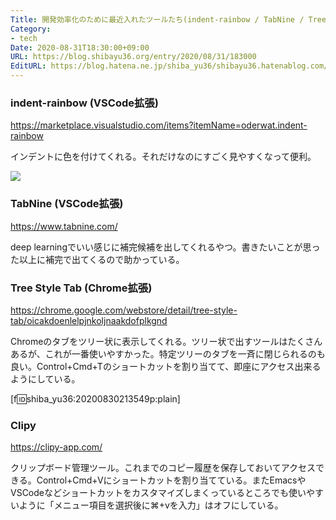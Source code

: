 ```yaml
---
Title: 開発効率化のために最近入れたツールたち(indent-rainbow / TabNine / Tree Style Tab / Clipy)
Category:
- tech
Date: 2020-08-31T18:30:00+09:00
URL: https://blog.shibayu36.org/entry/2020/08/31/183000
EditURL: https://blog.hatena.ne.jp/shiba_yu36/shibayu36.hatenablog.com/atom/entry/26006613621804427
---
```


### indent-rainbow (VSCode拡張)
https://marketplace.visualstudio.com/items?itemName=oderwat.indent-rainbow

インデントに色を付けてくれる。それだけなのにすごく見やすくなって便利。

<img src="https://raw.githubusercontent.com/oderwat/vscode-indent-rainbow/master/assets/example.png" />

### TabNine (VSCode拡張)
https://www.tabnine.com/

deep learningでいい感じに補完候補を出してくれるやつ。書きたいことが思った以上に補完で出てくるので助かっている。

### Tree Style Tab (Chrome拡張)
https://chrome.google.com/webstore/detail/tree-style-tab/oicakdoenlelpjnkoljnaakdofplkgnd

Chromeのタブをツリー状に表示してくれる。ツリー状で出すツールはたくさんあるが、これが一番使いやすかった。特定ツリーのタブを一斉に閉じられるのも良い。Control+Cmd+Tのショートカットを割り当てて、即座にアクセス出来るようにしている。

[f:id:shiba_yu36:20200830213549p:plain]

### Clipy
https://clipy-app.com/

クリップボード管理ツール。これまでのコピー履歴を保存しておいてアクセスできる。Control+Cmd+Vにショートカットを割り当てている。またEmacsやVSCodeなどショートカットをカスタマイズしまくっているところでも使いやすいように「メニュー項目を選択後に⌘+vを入力」はオフにしている。
